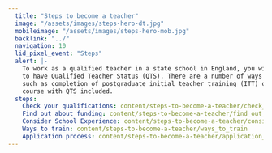 ```yaml
---
  title: "Steps to become a teacher"
  image: "/assets/images/steps-hero-dt.jpg"
  mobileimage: "/assets/images/steps-hero-mob.jpg"
  backlink: "../"
  navigation: 10
  lid_pixel_event: "Steps"
  alert: |-
    To work as a qualified teacher in a state school in England, you will need
    to have Qualified Teacher Status (QTS). There are a number of ways to gain QTS
    such as completion of postgraduate initial teacher training (ITT) or a degree
    course with QTS included.
  steps:
    Check your qualifications: content/steps-to-become-a-teacher/check_your_qualifications
    Find out about funding: content/steps-to-become-a-teacher/find_out_about_funding
    Consider School Experience: content/steps-to-become-a-teacher/consider_school_experience
    Ways to train: content/steps-to-become-a-teacher/ways_to_train
    Application process: content/steps-to-become-a-teacher/application_process
---
```


